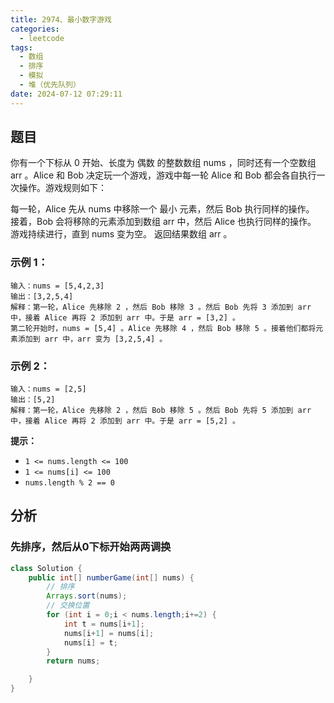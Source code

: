 ```yaml
---
title: 2974、最小数字游戏
categories:
  - leetcode
tags:
  - 数组
  - 排序
  - 模拟
  - 堆（优先队列）
date: 2024-07-12 07:29:11
---
```

## 题目
你有一个下标从 0 开始、长度为 偶数 的整数数组 nums ，同时还有一个空数组 arr 。Alice 和 Bob 决定玩一个游戏，游戏中每一轮 Alice 和 Bob 都会各自执行一次操作。游戏规则如下：

每一轮，Alice 先从 nums 中移除一个 最小 元素，然后 Bob 执行同样的操作。
接着，Bob 会将移除的元素添加到数组 arr 中，然后 Alice 也执行同样的操作。
游戏持续进行，直到 nums 变为空。
返回结果数组 arr 。

 

###  示例 1：
```
输入：nums = [5,4,2,3]
输出：[3,2,5,4]
解释：第一轮，Alice 先移除 2 ，然后 Bob 移除 3 。然后 Bob 先将 3 添加到 arr 中，接着 Alice 再将 2 添加到 arr 中。于是 arr = [3,2] 。
第二轮开始时，nums = [5,4] 。Alice 先移除 4 ，然后 Bob 移除 5 。接着他们都将元素添加到 arr 中，arr 变为 [3,2,5,4] 。
```
### 示例 2：
```
输入：nums = [2,5]
输出：[5,2]
解释：第一轮，Alice 先移除 2 ，然后 Bob 移除 5 。然后 Bob 先将 5 添加到 arr 中，接着 Alice 再将 2 添加到 arr 中。于是 arr = [5,2] 。
``` 

**提示：**

- `1 <= nums.length <= 100`
- `1 <= nums[i] <= 100`
- `nums.length % 2 == 0`

## 分析

### 先排序，然后从0下标开始两两调换

```java
class Solution {
    public int[] numberGame(int[] nums) {
        // 排序
        Arrays.sort(nums);
        // 交换位置
        for (int i = 0;i < nums.length;i+=2) {
            int t = nums[i+1];
            nums[i+1] = nums[i];
            nums[i] = t; 
        }
        return nums;

    }
}
```